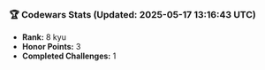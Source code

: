 ### 🏆 Codewars Stats (Updated: 2025-05-17 13:16:43 UTC)

- **Rank:** 8 kyu
- **Honor Points:** 3
- **Completed Challenges:** 1
